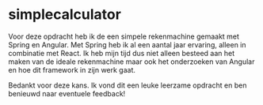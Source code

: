 # simplecalculator

Voor deze opdracht heb ik de een simpele rekenmachine gemaakt met Spring en Angular. Met Spring heb ik al een aantal jaar ervaring, alleen in combinatie met React. 
Ik heb mijn tijd dus niet alleen besteed aan het maken van de ideale rekenmachine maar ook het onderzoeken van Angular en hoe dit framework in zijn werk gaat. 

Bedankt voor deze kans. Ik vond dit een leuke leerzame opdracht en ben benieuwd naar eventuele feedback!
